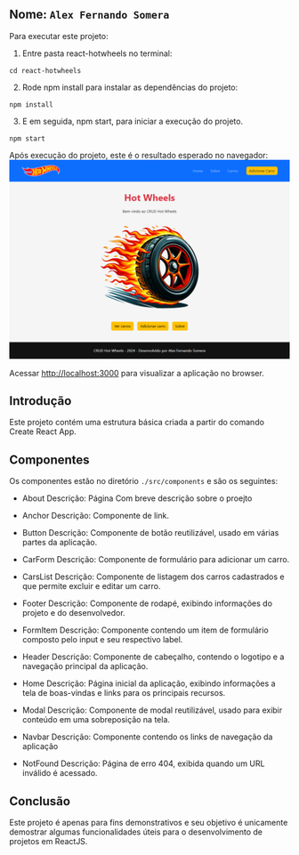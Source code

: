 ## Nome: `Alex Fernando Somera`

Para executar este projeto:

1. Entre pasta react-hotwheels no terminal:
```
cd react-hotwheels
```

2. Rode npm install para instalar as dependências do projeto:


```
npm install
```

3. E em seguida, npm start, para iniciar a execução do projeto.

```
npm start
```

Após execução do projeto, este é o resultado esperado no navegador:
![Gif mostrando o resultado esperado ao rodar este projeto](./resultado.png)

Acessar [http://localhost:3000](http://localhost:3000) para visualizar a aplicação no browser.

## Introdução

Este projeto contém uma estrutura básica criada a partir do comando Create React App.

## Componentes

Os componentes estão no diretório `./src/components` e são os seguintes:

- About
Descrição: Página Com breve descrição sobre o proejto

- Anchor
Descrição: Componente de link.

- Button
Descrição: Componente de botão reutilizável, usado em várias partes da aplicação.

- CarForm
Descrição: Componente de formulário para adicionar um carro.

- CarsList
Descrição: Componente de listagem dos carros cadastrados e que permite excluir e editar um carro.

- Footer
Descrição: Componente de rodapé, exibindo informações do projeto e do desenvolvedor.

- FormItem
Descrição: Componente contendo um item de formulário composto pelo input e seu respectivo label.

- Header
Descrição: Componente de cabeçalho, contendo o logotipo e a navegação principal da aplicação.

- Home
Descrição: Página inicial da aplicação, exibindo informações a tela de boas-vindas e links para os principais recursos.

- Modal
Descrição: Componente de modal reutilizável, usado para exibir conteúdo em uma sobreposição na tela.

- Navbar
Descrição: Componente contendo os links de navegação da aplicação

- NotFound
Descrição: Página de erro 404, exibida quando um URL inválido é acessado.

## Conclusão

Este projeto é apenas para fins demonstrativos e seu objetivo é unicamente demostrar algumas funcionalidades úteis para o desenvolvimento de projetos em ReactJS.